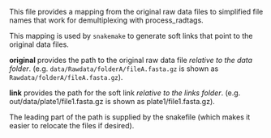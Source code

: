 This file provides a mapping from the original raw data files to simplified file names that work for demultiplexing with process_radtags.

This mapping is used by `snakemake` to generate soft links that point to the original data files.

**original** provides the path to the original raw data file *relative to the data folder*. (e.g. `data/Rawdata/folderA/fileA.fasta.gz` is shown as `Rawdata/folderA/fileA.fasta.gz`).

**link** provides the path for the soft link *relative to the links folder*. (e.g. out/data/plate1/file1.fasta.gz is shown as plate1/file1.fasta.gz).

The leading part of the path is supplied by the snakefile (which makes it easier to relocate the files if desired).
